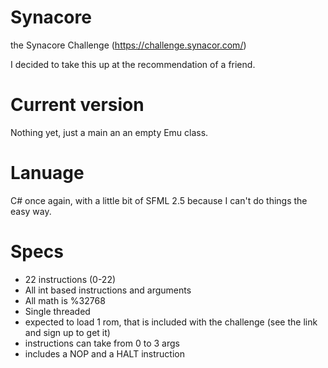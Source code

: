 # Synacore
the Synacore Challenge (https://challenge.synacor.com/)  
  
I decided to take this up at the recommendation of a friend.  

# Current version
Nothing yet, just a main an an empty Emu class.

# Lanuage
C# once again, with a little bit of SFML 2.5 because I can't do things the easy way.

# Specs
 * 22 instructions (0-22)  
 * All int based instructions and arguments  
 * All math is %32768  
 * Single threaded  
 * expected to load 1 rom, that is included with the challenge (see the link and sign up to get it)
 * instructions can take from 0 to 3 args
 * includes a NOP and a HALT instruction
